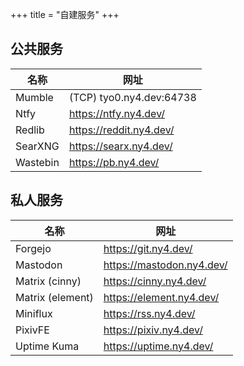 +++
title = "自建服务"
+++

## 公共服务

| 名称     | 网址                     |
| -------- | ------------------------ |
| Mumble   | (TCP) tyo0.ny4.dev:64738 |
| Ntfy     | https://ntfy.ny4.dev/    |
| Redlib   | https://reddit.ny4.dev/  |
| SearXNG  | https://searx.ny4.dev/   |
| Wastebin | https://pb.ny4.dev/      |

## 私人服务

| 名称             | 网址                      |
| ---------------- | ------------------------- |
| Forgejo          | https://git.ny4.dev/      |
| Mastodon         | https://mastodon.ny4.dev/ |
| Matrix (cinny)   | https://cinny.ny4.dev/    |
| Matrix (element) | https://element.ny4.dev/  |
| Miniflux         | https://rss.ny4.dev/      |
| PixivFE          | https://pixiv.ny4.dev/    |
| Uptime Kuma      | https://uptime.ny4.dev/   |
